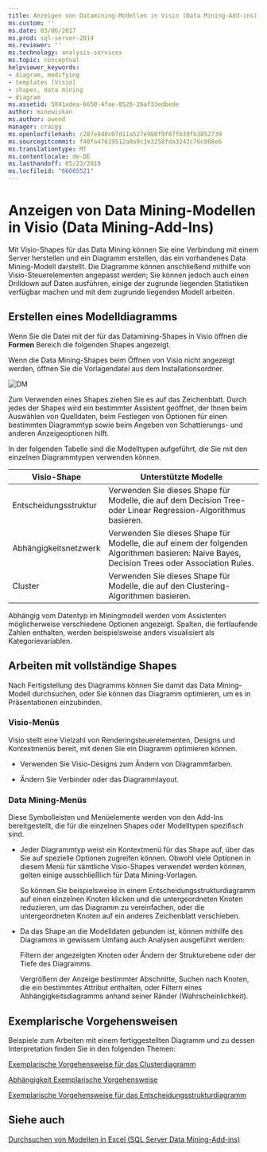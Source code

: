 ```yaml
---
title: Anzeigen von Datamining-Modellen in Visio (Data Mining-Add-ins) | Microsoft-Dokumentation
ms.custom: ''
ms.date: 03/06/2017
ms.prod: sql-server-2014
ms.reviewer: ''
ms.technology: analysis-services
ms.topic: conceptual
helpviewer_keywords:
- diagram, modifying
- templates [Visio]
- shapes, data mining
- diagram
ms.assetid: 5841adea-6650-4fae-8526-26af33edbede
author: minewiskan
ms.author: owend
manager: craigg
ms.openlocfilehash: c287e840c07d11a527e980f9f07fb39fb3852739
ms.sourcegitcommit: f40fa47619512a9a9c3e3258fda3242c76c008e6
ms.translationtype: MT
ms.contentlocale: de-DE
ms.lasthandoff: 05/23/2019
ms.locfileid: "66065521"
---
```

# <a name="viewing-data-mining-models-in-visio-data-mining-add-ins"></a>Anzeigen von Data Mining-Modellen in Visio (Data Mining-Add-Ins)
  Mit Visio-Shapes für das Data Mining können Sie eine Verbindung mit einem Server herstellen und ein Diagramm erstellen, das ein vorhandenes Data Mining-Modell darstellt. Die Diagramme können anschließend mithilfe von Visio-Steuerelementen angepasst werden; Sie können jedoch auch einen Drilldown auf Daten ausführen, einige der zugrunde liegenden Statistiken verfügbar machen und mit dem zugrunde liegenden Modell arbeiten.  
  
## <a name="building-a-model-diagram"></a>Erstellen eines Modelldiagramms  
 Wenn Sie die Datei mit der für das Datamining-Shapes in Visio öffnen die **Formen** Bereich die folgenden Shapes angezeigt.  
  
 Wenn die Data Mining-Shapes beim Öffnen von Visio nicht angezeigt werden, öffnen Sie die Vorlagendatei aus dem Installationsordner.  
  
 ![DM](media/dm-stencil.gif "DM")  
  
 Zum Verwenden eines Shapes ziehen Sie es auf das Zeichenblatt. Durch jedes der Shapes wird ein bestimmter Assistent geöffnet, der Ihnen beim Auswählen von Quelldaten, beim Festlegen von Optionen für einen bestimmten Diagrammtyp sowie beim Angeben von Schattierungs- und anderen Anzeigeoptionen hilft.  
  
 In der folgenden Tabelle sind die Modelltypen aufgeführt, die Sie mit den einzelnen Diagrammtypen verwenden können.  
  
|Visio-Shape|Unterstützte Modelle|  
|-----------------|----------------------|  
|Entscheidungsstruktur|Verwenden Sie dieses Shape für Modelle, die auf dem Decision Tree- oder Linear Regression-Algorithmus basieren.|  
|Abhängigkeitsnetzwerk|Verwenden Sie dieses Shape für Modelle, die auf einem der folgenden Algorithmen basieren: Naive Bayes, Decision Trees oder Association Rules.|  
|Cluster|Verwenden Sie dieses Shape für Modelle, die auf den Clustering-Algorithmen basieren.|  
  
 Abhängig vom Datentyp im Miningmodell werden vom Assistenten möglicherweise verschiedene Optionen angezeigt. Spalten, die fortlaufende Zahlen enthalten, werden beispielsweise anders visualisiert als Kategorievariablen.  
  
## <a name="working-with-completed-shapes"></a>Arbeiten mit vollständige Shapes  
 Nach Fertigstellung des Diagramms können Sie damit das Data Mining-Modell durchsuchen, oder Sie können das Diagramm optimieren, um es in Präsentationen einzubinden.  
  
### <a name="visio-menus"></a>Visio-Menüs  
 Visio stellt eine Vielzahl von Renderingsteuerelementen, Designs und Kontextmenüs bereit, mit denen Sie ein Diagramm optimieren können.  
  
-   Verwenden Sie Visio-Designs zum Ändern von Diagrammfarben.  
  
-   Ändern Sie Verbinder oder das Diagrammlayout.  
  
### <a name="data-mining-menus"></a>Data Mining-Menüs  
 Diese Symbolleisten und Menüelemente werden von den Add-Ins bereitgestellt, die für die einzelnen Shapes oder Modelltypen spezifisch sind.  
  
-   Jeder Diagrammtyp weist ein Kontextmenü für das Shape auf, über das Sie auf spezielle Optionen zugreifen können. Obwohl viele Optionen in diesem Menü für sämtliche Visio-Shapes verwendet werden können, gelten einige ausschließlich für Data Mining-Vorlagen.  
  
     So können Sie beispielsweise in einem Entscheidungsstrukturdiagramm auf einen einzelnen Knoten klicken und die untergeordneten Knoten reduzieren, um das Diagramm zu vereinfachen, oder die untergeordneten Knoten auf ein anderes Zeichenblatt verschieben.  
  
-   Da das Shape an die Modelldaten gebunden ist, können mithilfe des Diagramms in gewissem Umfang auch Analysen ausgeführt werden:  
  
     Filtern der angezeigten Knoten oder Ändern der Strukturebene oder der Tiefe des Diagramms.  
  
     Vergrößern der Anzeige bestimmter Abschnitte, Suchen nach Knoten, die ein bestimmtes Attribut enthalten, oder Filtern eines Abhängigkeitsdiagramms anhand seiner Ränder (Wahrscheinlichkeit).  
  
## <a name="walkthroughs"></a>Exemplarische Vorgehensweisen  
 Beispiele zum Arbeiten mit einem fertiggestellten Diagramm und zu dessen Interpretation finden Sie in den folgenden Themen:  
  
 [Exemplarische Vorgehensweise für das Clusterdiagramm](cluster-diagram-walkthrough-data-mining-add-ins.md)  
  
 [Abhängigkeit Exemplarische Vorgehensweise](dependency-network-diagram-walkthrough-data-mining-add-ins.md)  
  
 [Exemplarische Vorgehensweise für das Entscheidungsstrukturdiagramm](decision-tree-diagram-walkthrough-data-mining-add-ins.md)  
  
## <a name="see-also"></a>Siehe auch  
 [Durchsuchen von Modellen in Excel &#40;SQL Server Data Mining-Add-ins&#41;](browsing-models-in-excel-sql-server-data-mining-add-ins.md)  
  
  

